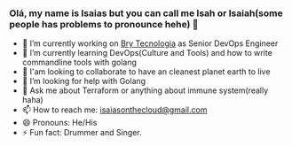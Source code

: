 ### Olá, my name is Isaias but you can call me Isah or Isaiah(some people has problems to pronounce hehe) 👋

- 🔭 I’m currently working on [Bry Tecnologia](https://www.bry.com.br/) as Senior DevOps Engineer
- 🌱 I’m currently learning DevOps(Culture and Tools) and how to write commandline tools with golang
- 👯 I'am looking to collaborate to have an cleanest planet earth to live
- 🤔 I’m looking for help with Golang
- 💬 Ask me about Terraform or anything about immune system(really haha)
- 📫 How to reach me: isaiasonthecloud@gmail.com
- 😄 Pronouns: He/His
- ⚡ Fun fact: Drummer and Singer.


